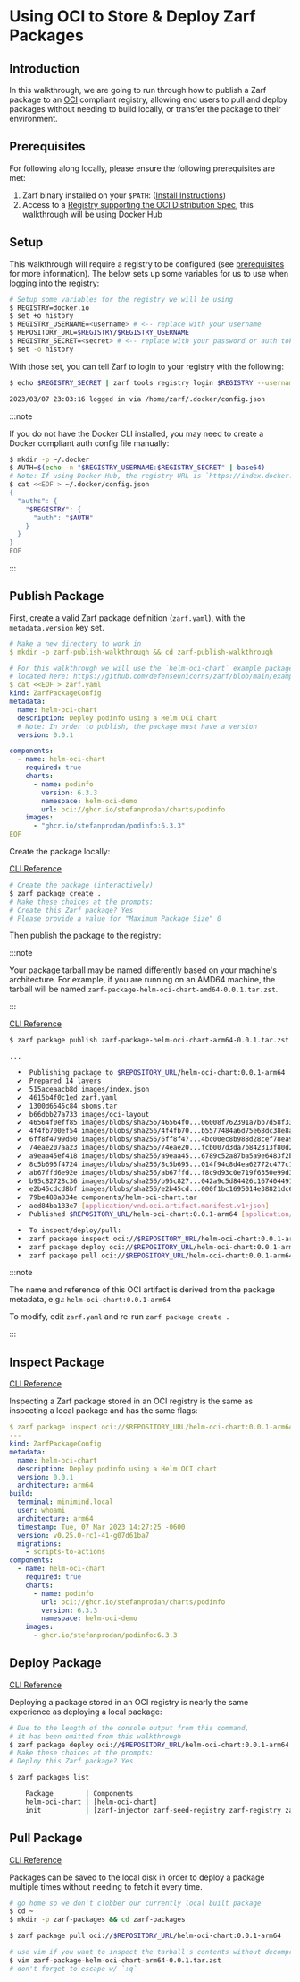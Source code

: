 # Using OCI to Store & Deploy Zarf Packages

## Introduction

In this walkthrough, we are going to run through how to publish a Zarf package to an [OCI](https://github.com/opencontainers/image-spec) compliant registry, allowing end users to pull and deploy packages without needing to build locally, or transfer the package to their environment.

## Prerequisites

For following along locally, please ensure the following prerequisites are met:

1. Zarf binary installed on your `$PATH`: ([Install Instructions](../3-getting-started.md#installing-zarf))
2. Access to a [Registry supporting the OCI Distribution Spec](https://oras.land/implementors/#registries-supporting-oci-artifacts), this walkthrough will be using Docker Hub

## Setup

This walkthrough will require a registry to be configured (see [prerequisites](#prerequisites) for more information).  The below sets up some variables for us to use when logging into the registry:

```bash
# Setup some variables for the registry we will be using
$ REGISTRY=docker.io
$ set +o history
$ REGISTRY_USERNAME=<username> # <-- replace with your username
$ REPOSITORY_URL=$REGISTRY/$REGISTRY_USERNAME
$ REGISTRY_SECRET=<secret> # <-- replace with your password or auth token
$ set -o history
```

With those set, you can tell Zarf to login to your registry with the following:

```bash
$ echo $REGISTRY_SECRET | zarf tools registry login $REGISTRY --username $REGISTRY_USERNAME --password-stdin

2023/03/07 23:03:16 logged in via /home/zarf/.docker/config.json
```

:::note

If you do not have the Docker CLI installed, you may need to create a Docker compliant auth config file manually:

```bash
$ mkdir -p ~/.docker
$ AUTH=$(echo -n "$REGISTRY_USERNAME:$REGISTRY_SECRET" | base64)
# Note: If using Docker Hub, the registry URL is `https://index.docker.io/v1/` for the auth config
$ cat <<EOF > ~/.docker/config.json
{
  "auths": {
    "$REGISTRY": {
      "auth": "$AUTH"
    }
  }
}
EOF
```

:::

## Publish Package

First, create a valid Zarf package definition (`zarf.yaml`), with the `metadata.version` key set.

```yaml
# Make a new directory to work in
$ mkdir -p zarf-publish-walkthrough && cd zarf-publish-walkthrough

# For this walkthrough we will use the `helm-oci-chart` example package
# located here: https://github.com/defenseunicorns/zarf/blob/main/examples/helm-oci-chart/zarf.yaml
$ cat <<EOF > zarf.yaml
kind: ZarfPackageConfig
metadata:
  name: helm-oci-chart
  description: Deploy podinfo using a Helm OCI chart
  # Note: In order to publish, the package must have a version
  version: 0.0.1

components:
  - name: helm-oci-chart
    required: true
    charts:
      - name: podinfo
        version: 6.3.3
        namespace: helm-oci-demo
        url: oci://ghcr.io/stefanprodan/charts/podinfo
    images:
      - "ghcr.io/stefanprodan/podinfo:6.3.3"
EOF
```

Create the package locally:

[CLI Reference](../4-user-guide/1-the-zarf-cli/100-cli-commands/zarf_package_create.md)

```bash
# Create the package (interactively)
$ zarf package create .
# Make these choices at the prompts:
# Create this Zarf package? Yes
# Please provide a value for "Maximum Package Size" 0
```

Then publish the package to the registry:

:::note

Your package tarball may be named differently based on your machine's architecture.  For example, if you are running on an AMD64 machine, the tarball will be named `zarf-package-helm-oci-chart-amd64-0.0.1.tar.zst`.

:::

[CLI Reference](../4-user-guide/1-the-zarf-cli/100-cli-commands/zarf_package_publish.md)

```bash
$ zarf package publish zarf-package-helm-oci-chart-arm64-0.0.1.tar.zst oci://$REPOSITORY_URL

...

  •  Publishing package to $REPOSITORY_URL/helm-oci-chart:0.0.1-arm64
  ✔  Prepared 14 layers
  ✔  515aceaacb8d images/index.json
  ✔  4615b4f0c1ed zarf.yaml
  ✔  1300d6545c84 sboms.tar
  ✔  b66dbb27a733 images/oci-layout
  ✔  46564f0eff85 images/blobs/sha256/46564f0...06008f762391a7bb7d58f339ee
  ✔  4f4fb700ef54 images/blobs/sha256/4f4fb70...b5577484a6d75e68dc38e8acc1
  ✔  6ff8f4799d50 images/blobs/sha256/6ff8f47...4bc00ec8b988d28cef78ea9a5b
  ✔  74eae207aa23 images/blobs/sha256/74eae20...fcb007d3da7b842313f80d2c33
  ✔  a9eaa45ef418 images/blobs/sha256/a9eaa45...6789c52a87ba5a9e6483f2b74f
  ✔  8c5b695f4724 images/blobs/sha256/8c5b695...014f94c8d4ea62772c477c1e03
  ✔  ab67ffd6e92e images/blobs/sha256/ab67ffd...f8c9d93c0e719f6350e99d3aea
  ✔  b95c82728c36 images/blobs/sha256/b95c827...042a9c5d84426c1674044916d4
  ✔  e2b45cdcd8bf images/blobs/sha256/e2b45cd...000f1bc1695014e38821dc675c
  ✔  79be488a834e components/helm-oci-chart.tar
  ✔  aed84ba183e7 [application/vnd.oci.artifact.manifest.v1+json]
  ✔  Published $REPOSITORY_URL/helm-oci-chart:0.0.1-arm64 [application/vnd.oci.artifact.manifest.v1+json]

  •  To inspect/deploy/pull:
  •  zarf package inspect oci://$REPOSITORY_URL/helm-oci-chart:0.0.1-arm64
  •  zarf package deploy oci://$REPOSITORY_URL/helm-oci-chart:0.0.1-arm64
  •  zarf package pull oci://$REPOSITORY_URL/helm-oci-chart:0.0.1-arm64
```

:::note

The name and reference of this OCI artifact is derived from the package metadata, e.g.: `helm-oci-chart:0.0.1-arm64`

To modify, edit `zarf.yaml` and re-run `zarf package create .`

:::

## Inspect Package

[CLI Reference](../4-user-guide/1-the-zarf-cli/100-cli-commands/zarf_package_inspect.md)

Inspecting a Zarf package stored in an OCI registry is the same as inspecting a local package and has the same flags:

```yaml
$ zarf package inspect oci://$REPOSITORY_URL/helm-oci-chart:0.0.1-arm64
---
kind: ZarfPackageConfig
metadata:
  name: helm-oci-chart
  description: Deploy podinfo using a Helm OCI chart
  version: 0.0.1
  architecture: arm64
build:
  terminal: minimind.local
  user: whoami
  architecture: arm64
  timestamp: Tue, 07 Mar 2023 14:27:25 -0600
  version: v0.25.0-rc1-41-g07d61ba7
  migrations:
    - scripts-to-actions
components:
  - name: helm-oci-chart
    required: true
    charts:
      - name: podinfo
        url: oci://ghcr.io/stefanprodan/charts/podinfo
        version: 6.3.3
        namespace: helm-oci-demo
    images:
      - ghcr.io/stefanprodan/podinfo:6.3.3
```

## Deploy Package

[CLI Reference](../4-user-guide/1-the-zarf-cli/100-cli-commands/zarf_package_deploy.md)

Deploying a package stored in an OCI registry is nearly the same experience as deploying a local package:

```bash
# Due to the length of the console output from this command,
# it has been omitted from this walkthrough
$ zarf package deploy oci://$REPOSITORY_URL/helm-oci-chart:0.0.1-arm64
# Make these choices at the prompts:
# Deploy this Zarf package? Yes

$ zarf packages list

    Package        | Components
    helm-oci-chart | [helm-oci-chart]
    init           | [zarf-injector zarf-seed-registry zarf-registry zarf-agent git-server]
```

## Pull Package

[CLI Reference](../4-user-guide/1-the-zarf-cli/100-cli-commands/zarf_package_pull.md)

Packages can be saved to the local disk in order to deploy a package multiple times without needing to fetch it every time.

```bash
# go home so we don't clobber our currently local built package
$ cd ~
$ mkdir -p zarf-packages && cd zarf-packages

$ zarf package pull oci://$REPOSITORY_URL/helm-oci-chart:0.0.1-arm64

# use vim if you want to inspect the tarball's contents without decompressing it
$ vim zarf-package-helm-oci-chart-arm64-0.0.1.tar.zst
# don't forget to escape w/ `:q`
```
